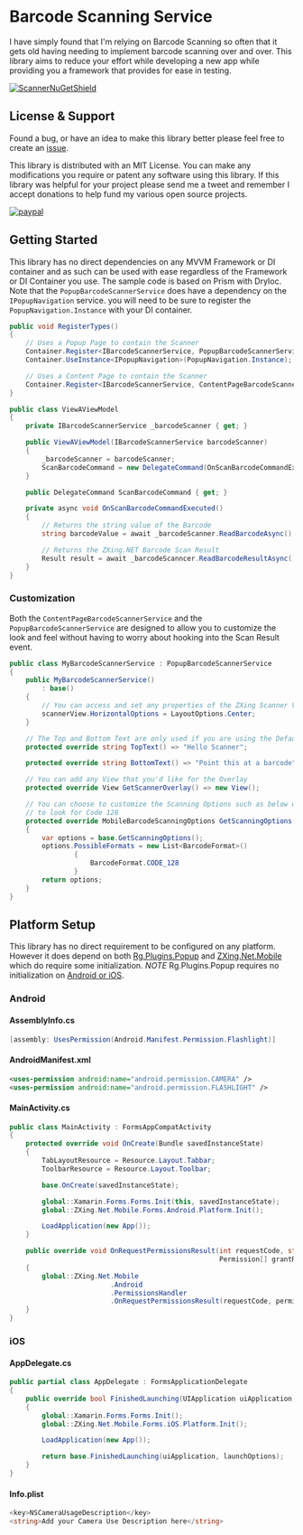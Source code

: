 # Barcode Scanning Service

I have simply found that I'm relying on Barcode Scanning so often that it gets old having needing to implement barcode scanning over and over. This library aims to reduce your effort while developing a new app while providing you a framework that provides for ease in testing.

[![ScannerNuGetShield]][ScannerNuGet]

## License &amp; Support

Found a bug, or have an idea to make this library better please feel free to create an [issue][issues].

This library is distributed with an MIT License. You can make any modifications you require or patent any software using this library. If this library was helpful for your project please send me a tweet and remember I accept donations to help fund my various open source projects.

[![paypal](https://www.paypalobjects.com/en_US/i/btn/btn_donateCC_LG.gif)](https://www.paypal.me/dansiegel)

## Getting Started

This library has no direct dependencies on any MVVM Framework or DI container and as such can be used with ease regardless of the Framework or DI Container you use. The sample code is based on Prism with DryIoc. Note that the `PopupBarcodeScannerService` does have a dependency on the `IPopupNavigation` service. you will need to be sure to register the `PopupNavigation.Instance` with your DI container.

```cs
public void RegisterTypes()
{
    // Uses a Popup Page to contain the Scanner
    Container.Register<IBarcodeScannerService, PopupBarcodeScannerService>();
    Container.UseInstance<IPopupNavigation>(PopupNavigation.Instance);

    // Uses a Content Page to contain the Scanner
    Container.Register<IBarcodeScannerService, ContentPageBarcodeScannerService>();
}

public class ViewAViewModel
{
    private IBarcodeScannerService _barcodeScanner { get; }

    public ViewAViewModel(IBarcodeScannerService barcodeScanner)
    {
        _barcodeScanner = barcodeScanner;
        ScanBarcodeCommand = new DelegateCommand(OnScanBarcodeCommandExecuted);
    }

    public DelegateCommand ScanBarcodeCommand { get; }

    private async void OnScanBarcodeCommandExecuted()
    {
        // Returns the string value of the Barcode
        string barcodeValue = await _barcodeScanner.ReadBarcodeAsync();

        // Returns the ZXing.NET Barcode Scan Result
        Result result = await _barcodeScanncer.ReadBarcodeResultAsync();
    }
}
```

### Customization

Both the `ContentPageBarcodeScannerService` and the `PopupBarcodeScannerService` are designed to allow you to customize the look and feel without having to worry about hooking into the Scan Result event.

```cs
public class MyBarcodeScannerService : PopupBarcodeScannerService
{
    public MyBarcodeScannerService()
        : base()
    {
        // You can access and set any properties of the ZXing Scanner View
        scannerView.HorizontalOptions = LayoutOptions.Center;
    }

    // The Top and Bottom Text are only used if you are using the Default Scanner Overlay
    protected override string TopText() => "Hello Scanner";

    protected override string BottomText() => "Point this at a barcode";

    // You can add any View that you'd like for the Overlay
    protected override View GetScannerOverlay() => new View();

    // You can choose to customize the Scanning Options such as below where we limit the scanning
    // to look for Code 128
    protected override MobileBarcodeScanningOptions GetScanningOptions()
    {
        var options = base.GetScanningOptions();
        options.PossibleFormats = new List<BarcodeFormat>()
                {
                    BarcodeFormat.CODE_128
                }
        return options;
    }
}
```

## Platform Setup

This library has no direct requirement to be configured on any platform. However it does depend on both [Rg.Plugins.Popup][RgPopup] and [ZXing.Net.Mobile][ZXingNet] which do require some initialization. *NOTE* Rg.Plugins.Popup requires no initialization on [Android or iOS][RgInitialization].

### Android

#### AssemblyInfo.cs

```cs
[assembly: UsesPermission(Android.Manifest.Permission.Flashlight)]
```

#### AndroidManifest.xml

```xml
<uses-permission android:name="android.permission.CAMERA" />
<uses-permission android:name="android.permission.FLASHLIGHT" />
```

#### MainActivity.cs

```cs
public class MainActivity : FormsAppCompatActivity
{
    protected override void OnCreate(Bundle savedInstanceState)
    {
        TabLayoutResource = Resource.Layout.Tabbar;
        ToolbarResource = Resource.Layout.Toolbar;

        base.OnCreate(savedInstanceState);

        global::Xamarin.Forms.Forms.Init(this, savedInstanceState);
        global::ZXing.Net.Mobile.Forms.Android.Platform.Init();

        LoadApplication(new App());
    }

    public override void OnRequestPermissionsResult(int requestCode, string[] permissions,
                                                    Permission[] grantResults)
    {
        global::ZXing.Net.Mobile
                         .Android
                         .PermissionsHandler
                         .OnRequestPermissionsResult(requestCode, permissions, grantResults);
    }
}
```

### iOS

#### AppDelegate.cs

```cs
public partial class AppDelegate : FormsApplicationDelegate
{
    public override bool FinishedLaunching(UIApplication uiApplication, NSDictionary launchOptions)
    {
        global::Xamarin.Forms.Forms.Init();
        global::ZXing.Net.Mobile.Forms.iOS.Platform.Init();

        LoadApplication(new App());

        return base.FinishedLaunching(uiApplication, launchOptions);
    }
}
```

#### Info.plist

```cs
<key>NSCameraUsageDescription</key>
<string>Add your Camera Use Description here</string>
```

[issues]: https://github.com/dansiegel/BarcodeScanner/issues
[RgPopup]: https://github.com/rotorgames/Rg.Plugins.Popup
[ZXingNet]: https://github.com/Redth/ZXing.Net.Mobile
[RgInitialization]: https://github.com/rotorgames/Rg.Plugins.Popup#initialize
[ScannerNuGetShield]: https://img.shields.io/nuget/vpre/BarcodeScanning.Service.svg
[ScannerNuGet]: https://www.nuget.org/packages/BarcodeScanning.Service
